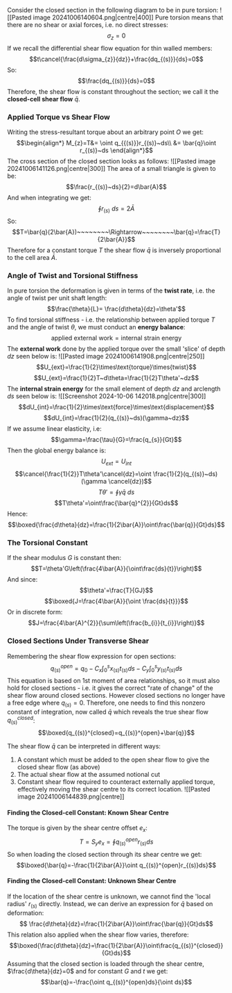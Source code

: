 Consider the closed section in the following diagram to be in pure torsion:
![[Pasted image 20241006140604.png|centre|400]]
Pure torsion means that there are no shear or axial forces, i.e. no direct stresses:
$$\sigma_{z}=0$$
If we recall the differential shear flow equation for thin walled members:
$$t\cancel{\frac{d\sigma_{z}}{dz}}+\frac{dq_{(s)}}{ds}=0$$
So:
$$\frac{dq_{(s)}}{ds}=0$$
Therefore, the shear flow is constant throughout the section; we call it the **closed-cell shear flow** $\bar{q}$.
### Applied Torque vs Shear Flow
Writing the stress-resultant torque about an arbitrary point $O$ we get:
$$\begin{align*}
M_{z}=T&= \oint q_{{(s)}}r_{(s)}~ds\\
&= \bar{q}\oint r_{(s)}~ds
\end{align*}$$
The cross section of the closed section looks as follows:
![[Pasted image 20241006141126.png|centre|300]]
The area of a small triangle is given to be:
$$\frac{r_{(s)}~ds}{2}=d\bar{A}$$
And when integrating we get:
$$\oint r_{(s)}~ds=2\bar{A}$$
So:
$$T=\bar{q}(2\bar{A})~~~~~~~~\Rightarrow~~~~~~~~\bar{q}=\frac{T}{2\bar{A}}$$
Therefore for a constant torque $T$ the shear flow $\bar{q}$ is inversely proportional to the cell area $\bar{A}$.
### Angle of Twist and Torsional Stiffness
In pure torsion the deformation is given in terms of the **twist rate**, i.e. the angle of twist per unit shaft length:
$$\frac{\theta}{L}= \frac{d\theta}{dz}=\theta'$$
To find torsional stiffness - i.e. the relationship between applied torque $T$ and the angle of twist $\theta$, we must conduct an **energy balance**:
$$\text{applied external work}=\text{internal strain energy}$$
The **external work** done by the applied torque over the small 'slice' of depth $dz$ seen below is:
![[Pasted image 20241006141908.png|centre|250]]
$$U_{ext}=\frac{1}{2}\times\text{torque}\times{twist}$$
$$U_{ext}=\frac{1}{2}T~d\theta=\frac{1}{2}T\theta'~dz$$
The **internal strain energy** for the small element of depth $dz$ and arclength $ds$ seen below is:
![[Screenshot 2024-10-06 142018.png|centre|300]]
$$dU_{int}=\frac{1}{2}\times\text{force}\times\text{displacement}$$
$$dU_{int}=\frac{1}{2}(q_{(s)}~ds)(\gamma~dz)$$
If we assume linear elasticity, i.e:
$$\gamma=\frac{\tau}{G}=\frac{q_{s}}{Gt}$$
Then the global energy balance is:
$$U_{ext}=U_{int}$$
$$\cancel{\frac{1}{2}}T\theta'\cancel{dz}=\oint \frac{1}{2}(q_{(s)}~ds)(\gamma \cancel{dz})$$
$$T\theta'=\oint\gamma\bar{q}~ds$$
$$T\theta'=\oint\frac{\bar{q}^{2}}{Gt}ds$$
Hence:
$$\boxed{\frac{d\theta}{dz}=\frac{1}{2\bar{A}}\oint\frac{\bar{q}}{Gt}ds}$$
### The Torsional Constant
If the shear modulus $G$ is constant then:
$$T=\theta'G\left(\frac{4\bar{A}}{\oint\frac{ds}{t}}\right)$$
And since:
$$\theta'=\frac{T}{GJ}$$
$$\boxed{J=\frac{4\bar{A}}{\oint \frac{ds}{t}}}$$
Or in discrete form:
$$J=\frac{4\bar{A}^{2}}{\sum\left(\frac{b_{i}}{t_{i}}\right)}$$
### Closed Sections Under Transverse Shear
Remembering the shear flow expression for open sections:
$$q_{(s)}^{open}=q_{0}-C_{x}\int_{0}^{s}x_{(s)}t_{(s)}ds-C_{y}\int_{0}^{s}y_{(s)}t_{(s)}ds$$
This equation is based on 1st moment of area relationships, so it must also hold for closed sections - i.e. it gives the correct "rate of change" of the shear flow around closed sections.
However closed sections no longer have a free edge where $q_{(s)}=0$.
Therefore, one needs to find this nonzero constant of integration, now called $\bar{q}$ which reveals the true shear flow $q_{(s)}^{closed}$:
$$\boxed{q_{(s)}^{closed}=q_{(s)}^{open}+\bar{q}}$$

The shear flow $\bar{q}$ can be interpreted in different ways:
1) A constant which must be added to the open shear flow to give the closed shear flow (as above)
2) The actual shear flow at the assumed notional cut
3) Constant shear flow required to counteract externally applied torque, effectively moving the shear centre to its correct location.
![[Pasted image 20241006144839.png|centre]]
#### Finding the Closed-cell Constant: Known Shear Centre
The torque is given by the shear centre offset $e_{x}$:
$$T=S_{y}e_{x}=\oint q_{(s)}^{open}r_{(s)}ds$$
So when loading the closed section through its shear centre we get:
$$\boxed{\bar{q}=-\frac{1}{2\bar{A}}\oint q_{(s)}^{open}r_{(s)}ds}$$
#### Finding the Closed-cell Constant: Unknown Shear Centre
If the location of the shear centre is unknown, we cannot find the 'local radius' $r_{(s)}$ directly.
Instead, we can derive an expression for $\bar{q}$ based on deformation:
$$ \frac{d\theta}{dz}=\frac{1}{2\bar{A}}\oint\frac{\bar{q}}{Gt}ds$$
This relation also applied when the shear flow varies, therefore:
$$\boxed{\frac{d\theta}{dz}=\frac{1}{2\bar{A}}\oint\frac{q_{(s)}^{closed}}{Gt}ds}$$
Assuming that the closed section is loaded through the shear centre, $\frac{d\theta}{dz}=0$ and for constant $G$ and $t$ we get:
$$\bar{q}=-\frac{\oint q_{(s)}^{open}ds}{\oint ds}$$
